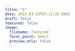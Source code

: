 ```yaml
---
title: "1"
date: 2022-03-10T07:11:25.046Z
draft: false
featured: false
image:
  filename: featured
  focal_point: Smart
  preview_only: false
---
```

